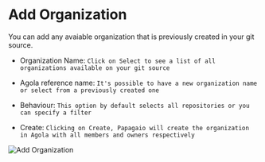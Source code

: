 # Add Organization

You can add any avaiable organization that is previously created in your git source.

* Organization Name: `Click on Select to see a list of all organizations available on your git source`

* Agola reference name: `It's possible to have a new organization name or select from a previously created one`

* Behaviour: `This option by default selects all repositories or you can specify a filter`

* Create: `Clicking on Create, Papagaio will create the organization in Agola with all members and owners respectively`



![Add Organization](/images/add-org.png "Add Organization")